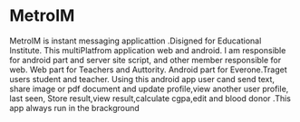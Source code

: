 # MetroIM
 MetroIM is instant messaging applicattion .Disigned for Educational Institute. This multiPlatfrom application  web and android.  I am responsible for android part and server site script, and other member responsible for web.  Web part for Teachers and Auttority. Android part for Everone.Traget users student and teacher. Using this android app user cand send text, share image or pdf document and update profile,view another user profile, last seen, Store result,view result,calculate cgpa,edit and blood donor .This app always run in the brackground 


